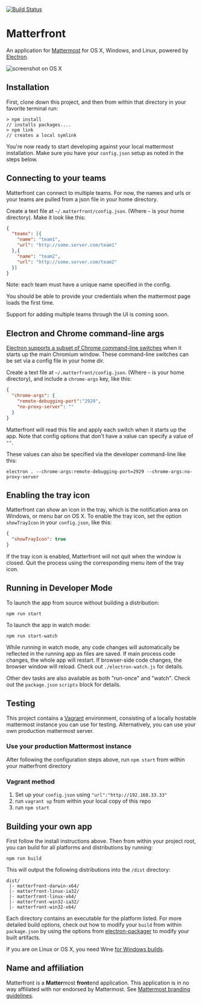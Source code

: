 [![Build Status](https://travis-ci.org/StateFarmIns/matterfront.svg)](https://travis-ci.org/StateFarmIns/matterfront)

# Matterfront

An application for [Mattermost](http://mattermost.org) for OS X, Windows, and Linux, powered by [Electron](http://electron.atom.io).

![screenshot on OS X](https://cloud.githubusercontent.com/assets/75445/10773661/f6ba012e-7cfc-11e5-9873-e685ea80c860.png)

## Installation

First, clone down this project, and then from within that directory in your favorite terminal run:

```
> npm install
// installs packages....
> npm link
// creates a local symlink
```
You're now ready to start developing against your local mattermost installation. Make sure
you have your `config.json` setup as noted in the steps below.

## Connecting to your teams

Matterfront can connect to multiple teams. For now, the names and urls or your teams are pulled from a json file in your home directory.

Create a text file at `~/.matterfront/config.json`. (Where `~` is your home directory). Make it look like this:

```json
{
  "teams": [{
    "name": "team1",
    "url": "http://some.server.com/team1"
  },{
    "name": "team2",
    "url": "http://some.server.com/team2"
  }]
}
```

Note: each team must have a unique name specified in the config.

You should be able to provide your credentials when the mattermost page loads the first time.

Support for adding multiple teams through the UI is coming soon.

## Electron and Chrome command-line args

[Electron supports a subset of Chrome command-line switches](https://github.com/atom/electron/blob/master/docs/api/chrome-command-line-switches.md) when it starts up the main Chromium window. These command-line switches can be set via a config file in your home dir.

Create a text file at `~/.matterfront/config.json`. (Where `~` is your home directory), and include a `chrome-args` key, like this:

```json
{
  "chrome-args": {
    "remote-debugging-port":"2929",
    "no-proxy-server": ""
  }
}
```

Matterfront will read this file and apply each switch when it starts up the app. Note that config options that don't have a value can specify a value of `""`.

These values can also be specified via the developer command-line like this:

```
electron . --chrome-args:remote-debugging-port=2929 --chrome-args:no-proxy-server
```

## Enabling the tray icon

Matterfront can show an icon in the tray, which is the notification area on Windows, or menu bar on OS X. To enable the tray icon, set the option `showTrayIcon` in your `config.json`, like this:

```json
{
  "showTrayIcon": true
}
```

If the tray icon is enabled, Matterfront will not quit when the window is closed. Quit the process using the corresponding menu item of the tray icon.

## Running in Developer Mode

To launch the app from source without building a distribution:

```
npm run start
```

To launch the app in watch mode:

```
npm run start-watch
```

While running in watch mode, any code changes will automatically be reflected in the running app as files are saved. If main process code changes, the whole app will restart. If browser-side code changes, the browser window will reload. Check out `./electron-watch.js` for details.

Other dev tasks are also available as both "run-once" and "watch". Check out the `package.json` `scripts` block for details.

## Testing

This project contains a [Vagrant](https://vagrantup.com) environment, consisting of
a locally hostable mattermost instance you can use for testing. Alternatively, you can use your own production mattermost server.

### Use your production Mattermost instance

After following the configuration steps above, run `npm start` from within your matterfront directory

### Vagrant method

1. Set up your `config.json` using `"url":"http://192.168.33.33"`
2. run `vagrant up` from within your local
copy of this repo
3. run `npm start`

## Building your own app

First follow the install instructions above. Then from within your project root,
you can build for all platforms and distributions by running:

    npm run build

This will output the following distributions into the `/dist` directory:

```
dist/
 |- matterfront-darwin-x64/
 |- matterfront-linux-ia32/
 |- matterfront-linux-x64/
 |- matterfront-win32-ia32/
 |- matterfront-win32-x64/
```

Each directory contains an executable for the platform listed. For more detailed
build options, check out how to modify your `build` from within `package.json` by
using the options from [electron-packager](https://github.com/maxogden/electron-packager#usage) to modify your built artifacts.

If you are on Linux or OS X, you need Wine [for Windows builds](https://github.com/maxogden/electron-packager#building-windows-apps-from-non-windows-platforms).

## Name and affiliation

Matterfront is a **Matter**most **front**end application. This application is in no way affiliated with nor endorsed by Mattermost. See [Mattermost branding guidelines](http://www.mattermost.org/brand-guidelines/).
